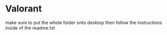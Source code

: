 # Valorant
make sure to put the whole folder onto desktop then follow the instructions inside of the readme.txt
